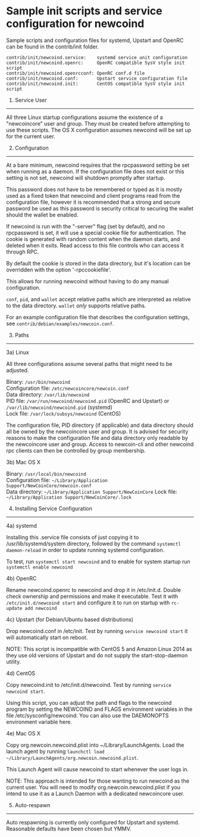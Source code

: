 Sample init scripts and service configuration for newcoind
==========================================================

Sample scripts and configuration files for systemd, Upstart and OpenRC
can be found in the contrib/init folder.

    contrib/init/newcoind.service:    systemd service unit configuration
    contrib/init/newcoind.openrc:     OpenRC compatible SysV style init script
    contrib/init/newcoind.openrcconf: OpenRC conf.d file
    contrib/init/newcoind.conf:       Upstart service configuration file
    contrib/init/newcoind.init:       CentOS compatible SysV style init script

1. Service User
---------------------------------

All three Linux startup configurations assume the existence of a "newcoincore" user
and group.  They must be created before attempting to use these scripts.
The OS X configuration assumes newcoind will be set up for the current user.

2. Configuration
---------------------------------

At a bare minimum, newcoind requires that the rpcpassword setting be set
when running as a daemon.  If the configuration file does not exist or this
setting is not set, newcoind will shutdown promptly after startup.

This password does not have to be remembered or typed as it is mostly used
as a fixed token that newcoind and client programs read from the configuration
file, however it is recommended that a strong and secure password be used
as this password is security critical to securing the wallet should the
wallet be enabled.

If newcoind is run with the "-server" flag (set by default), and no rpcpassword is set,
it will use a special cookie file for authentication. The cookie is generated with random
content when the daemon starts, and deleted when it exits. Read access to this file
controls who can access it through RPC.

By default the cookie is stored in the data directory, but it's location can be overridden
with the option '-rpccookiefile'.

This allows for running newcoind without having to do any manual configuration.

`conf`, `pid`, and `wallet` accept relative paths which are interpreted as
relative to the data directory. `wallet` *only* supports relative paths.

For an example configuration file that describes the configuration settings,
see `contrib/debian/examples/newcoin.conf`.

3. Paths
---------------------------------

3a) Linux

All three configurations assume several paths that might need to be adjusted.

Binary:              `/usr/bin/newcoind`  
Configuration file:  `/etc/newcoincore/newcoin.conf`  
Data directory:      `/var/lib/newcoind`  
PID file:            `/var/run/newcoind/newcoind.pid` (OpenRC and Upstart) or `/var/lib/newcoind/newcoind.pid` (systemd)  
Lock file:           `/var/lock/subsys/newcoind` (CentOS)  

The configuration file, PID directory (if applicable) and data directory
should all be owned by the newcoincore user and group.  It is advised for security
reasons to make the configuration file and data directory only readable by the
newcoincore user and group.  Access to newcoin-cli and other newcoind rpc clients
can then be controlled by group membership.

3b) Mac OS X

Binary:              `/usr/local/bin/newcoind`  
Configuration file:  `~/Library/Application Support/NewCoinCore/newcoin.conf`  
Data directory:      `~/Library/Application Support/NewCoinCore`
Lock file:           `~/Library/Application Support/NewCoinCore/.lock`

4. Installing Service Configuration
-----------------------------------

4a) systemd

Installing this .service file consists of just copying it to
/usr/lib/systemd/system directory, followed by the command
`systemctl daemon-reload` in order to update running systemd configuration.

To test, run `systemctl start newcoind` and to enable for system startup run
`systemctl enable newcoind`

4b) OpenRC

Rename newcoind.openrc to newcoind and drop it in /etc/init.d.  Double
check ownership and permissions and make it executable.  Test it with
`/etc/init.d/newcoind start` and configure it to run on startup with
`rc-update add newcoind`

4c) Upstart (for Debian/Ubuntu based distributions)

Drop newcoind.conf in /etc/init.  Test by running `service newcoind start`
it will automatically start on reboot.

NOTE: This script is incompatible with CentOS 5 and Amazon Linux 2014 as they
use old versions of Upstart and do not supply the start-stop-daemon utility.

4d) CentOS

Copy newcoind.init to /etc/init.d/newcoind. Test by running `service newcoind start`.

Using this script, you can adjust the path and flags to the newcoind program by
setting the NEWCOIND and FLAGS environment variables in the file
/etc/sysconfig/newcoind. You can also use the DAEMONOPTS environment variable here.

4e) Mac OS X

Copy org.newcoin.newcoind.plist into ~/Library/LaunchAgents. Load the launch agent by
running `launchctl load ~/Library/LaunchAgents/org.newcoin.newcoind.plist`.

This Launch Agent will cause newcoind to start whenever the user logs in.

NOTE: This approach is intended for those wanting to run newcoind as the current user.
You will need to modify org.newcoin.newcoind.plist if you intend to use it as a
Launch Daemon with a dedicated newcoincore user.

5. Auto-respawn
-----------------------------------

Auto respawning is currently only configured for Upstart and systemd.
Reasonable defaults have been chosen but YMMV.
